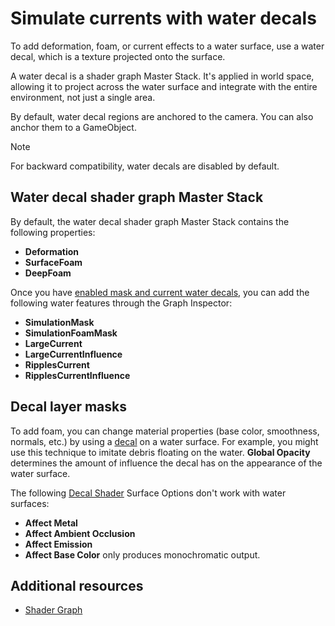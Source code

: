 # Simulate currents with water decals

To add deformation, foam, or current effects to a water surface, use a water decal, which is a texture projected onto the surface.

A water decal is a shader graph Master Stack. It's applied in world space, allowing it to project across the water surface and integrate with the entire environment, not just a single area.

By default, water decal regions are anchored to the camera. You can also anchor them to a GameObject.

> [!NOTE]
> For backward compatibility, water decals are disabled by default.

## Water decal shader graph Master Stack

By default, the water decal shader graph Master Stack contains the following properties:

- **Deformation**
- **SurfaceFoam**
- **DeepFoam**

Once you have [enabled mask and current water decals](enable-mask-and-water-decals.md), you can add the following water features through the Graph Inspector:

- **SimulationMask**
- **SimulationFoamMask**
- **LargeCurrent**
- **LargeCurrentInfluence**
- **RipplesCurrent**
- **RipplesCurrentInfluence**

## Decal layer masks

To add foam, you can change material properties (base color, smoothness, normals, etc.) by using a [decal](decals.md) on a water surface. For example, you might use this technique to imitate debris floating on the water.
**Global Opacity** determines the amount of influence the decal has on the appearance of the water surface.

The following [Decal Shader](decal-material-inspector-reference.md) Surface Options don't work with water surfaces:
* **Affect Metal**
* **Affect Ambient Occlusion**
* **Affect Emission**
* **Affect Base Color** only produces monochromatic output.

## Additional resources

- [Shader Graph](https://docs.unity3d.com/Packages/com.unity.shadergraph@latest)
